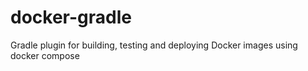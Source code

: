 # docker-gradle
Gradle plugin for building, testing and deploying Docker images using docker compose

